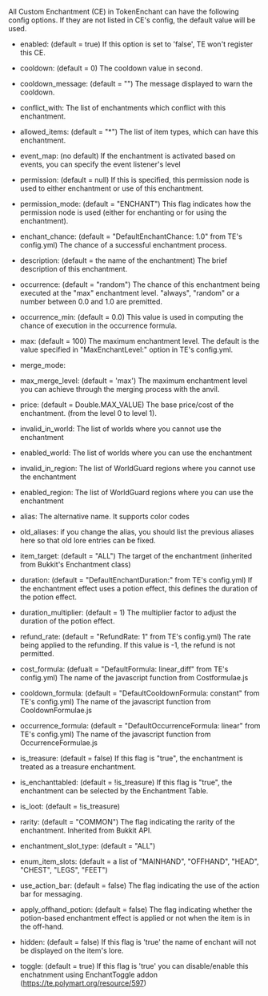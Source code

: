 All Custom Enchantment (CE) in TokenEnchant can have the following config options.  If they are not listed in CE's config, the default value will be used.

- enabled: (default = true)
    If this option is set to 'false', TE won't register this CE.

- cooldown: (default = 0)
    The cooldown value in second.

- cooldown_message: (default = "")
    The message displayed to warn the cooldown.

- conflict_with:
    The list of enchantments which conflict with this enchantment.

- allowed_items: (default = "*")
    The list of item types, which can have this enchantment.

- event_map: (no default)
    If the enchantment is activated based on events, you can specify the event listener's level

- permission: (default = null)
    If this is specified, this permission node is used to either enchantment or use of this enchantment.

- permission_mode: (default = "ENCHANT")
    This flag indicates how the permission node is used (either for enchanting or for using the enchantment).

- enchant_chance: (default = "DefaultEnchantChance: 1.0" from TE's config.yml)
    The chance of a successful enchantment process.

- description: (default = the name of the enchantment)
    The brief description of this enchantment.

- occurrence: (default = "random")
    The chance of this enchantment being executed at the "max" enchantment level.  "always", "random" or a number between 0.0 and 1.0 are premitted.

- occurrence_min: (default = 0.0)
    This value is used in computing the chance of execution in the occurrence formula.

- max: (default = 100)
    The maximum enchantment level. The default is the value specified in "MaxEnchantLevel:" option in TE's config.yml.

- merge_mode: 

- max_merge_level: (default = 'max')
    The maximum enchantment level you can achieve through the merging process with the anvil.

- price: (default = Double.MAX_VALUE)
    The base price/cost of the enchantment. (from the level 0 to level 1).

- invalid_in_world: The list of worlds where you cannot use the enchantment

- enabled_world: The list of worlds where you can use the enchantment

- invalid_in_region: The list of WorldGuard regions where you cannot use the enchantment

- enabled_region: The list of WorldGuard regions where you can use the enchantment

- alias: The alternative name. It supports color codes

- old_aliases: if you change the alias, you should list the previous aliases here so that old lore entries can be fixed.

- item_target: (default = "ALL")
    The target of the enchantment (inherited from Bukkit's Enchantment class)

- duration: (default = "DefaultEnchantDuration:" from TE's config.yml)
    If the enchantment effect uses a potion effect, this defines the duration of the potion effect.

- duration_multiplier: (default = 1)
    The multiplier factor to adjust the duration of the potion effect.

- refund_rate: (default = "RefundRate: 1" from TE's config.yml)
    The rate being applied to the refunding.  If this value is -1, the refund is not permitted.

- cost_formula: (defualt = "DefaultFormula: linear_diff" from TE's config.yml)
    The name of the javascript function from Costformulae.js

- cooldown_formula: (default = "DefaultCooldownFormula: constant" from TE's config.yml)
    The name of the javascript function from CooldownFormulae.js

- occurrence_formula: (default = "DefaultOccurrenceFormula: linear" from TE's config.yml)
    The name of the javascript function from OccurrenceFormulae.js

- is_treasure: (default = false) 
    If this flag is "true", the enchantment is treated as a treasure enchantment.
    
- is_enchanttabled: (default = !is_treasure)
    If this flag is "true", the enchantment can be selected by the Enchantment Table.
    
- is_loot: (default = !is_treasure)

- rarity: (default = "COMMON")
    The flag indicating the rarity of the enchantment.  Inherited from Bukkit API.
    
- enchantment_slot_type: (default = "ALL")

- enum_item_slots: (default = a list of "MAINHAND", "OFFHAND", "HEAD", "CHEST", "LEGS", "FEET")

- use_action_bar: (default = false)
    The flag indicating the use of the action bar for messaging.
    
- apply_offhand_potion: (default = false)
    The flag indicating whether the potion-based enchantment effect is applied or not when the item is in the off-hand.
    
- hidden: (default = false)
    If this flag is 'true' the name of enchant will not be displayed on the item's lore.

- toggle: (default = true)
    If this flag is 'true' you can disable/enable this enchatnment using EnchantToggle addon (https://te.polymart.org/resource/597)
